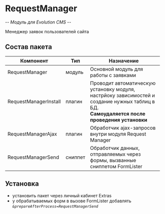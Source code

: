 # RequestManager

-- _Модуль для Evolution CMS_ --

Менеджер заявок пользователей сайта

## Состав пакета

| Компонент             | Тип     | Назначение                                                                                                                                       |
| --------------------- | ------- | ------------------------------------------------------------------------------------------------------------------------------------------------ |
| RequestManager        | модуль  | Основной модуль для работы с заявками                                                                                                            |
| RequestManagerInstall | плагин  | Проводит автоматическую установку модуля, настрйоку зависимостей и создание нужных таблиц в БД.<br> **Самоудаляется после проведения установки** |
| RequestManagerAjax    | плагин  | Обработчик ajax-запросов внутри модуля Request Manager                                                                                           |
| RequestManagerSend    | сниппет | Обработчик данных, отправляемых через формы, вызванные сниппетом FormLister                                                                      |

## Установка

- установить пакет через личный кабинет Extras
- у обрабатываемых форм в вызове FormLister добавлять _`&prepareAfterProcess=RequestManagerSend`_
